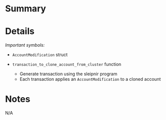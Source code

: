 
# Summary

# Details

*Important symbols:*

- `AccountModification` struct

- `transaction_to_clone_account_from_cluster` function
  - Generate transaction using the sleipnir program
  - Each transaction applies an `AccountModification` to a cloned account

# Notes

N/A
